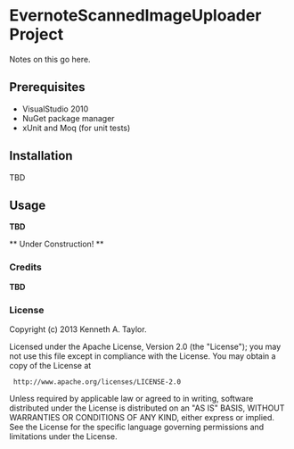 # EvernoteScannedImageUploader Project

Notes on this go here.

## Prerequisites

* VisualStudio 2010
* NuGet package manager
* xUnit and Moq (for unit tests)

## Installation

TBD

## Usage

**TBD**

** Under Construction! **

### Credits

**TBD**

### License

Copyright (c) 2013 Kenneth A. Taylor. 

Licensed under the Apache License, Version 2.0 (the "License");  you may not use this file except in compliance with the License.
You may obtain a copy of the License at

     http://www.apache.org/licenses/LICENSE-2.0

Unless required by applicable law or agreed to in writing, software distributed under the License is distributed on an "AS IS" BASIS, WITHOUT WARRANTIES OR CONDITIONS OF ANY KIND, either express or implied. See the License for the specific language governing permissions and limitations under the License.